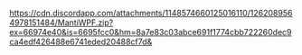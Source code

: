 https://cdn.discordapp.com/attachments/1148574660125016110/1262089564978151484/MantiWPF.zip?ex=66974e40&is=6695fcc0&hm=8a7e83c03abce691f1774cbb722260dec9ca4edf426488e6741eded20488cf7d&
